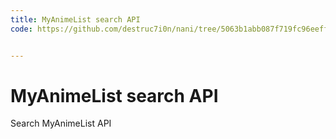 ```yaml
---
title: MyAnimeList search API
code: https://github.com/destruc7i0n/nani/tree/5063b1abb087f719fc96eeffcb904b631624dc63/src/lambda


---
```


# MyAnimeList search API

Search MyAnimeList API
